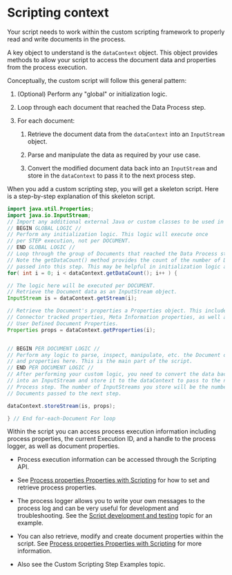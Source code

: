 # Scripting context

<head>
  <meta name="guidename" content="Integration"/>
  <meta name="context" content="GUID-b8489290-b3cd-4029-ae28-04961b23f3aa"/>
</head>


Your script needs to work within the custom scripting framework to properly read and write documents in the process.

A key object to understand is the `dataContext` object. This object provides methods to allow your script to access the document data and properties from the process execution.

Conceptually, the custom script will follow this general pattern:

1. (Optional) Perform any "global" or initialization logic.

2. Loop through each document that reached the Data Process step.

3. For each document:

   1. Retrieve the document data from the `dataContext` into an `InputStream` object.

   2. Parse and manipulate the data as required by your use case.

   3. Convert the modified document data back into an `InputStream` and store in the `dataContext` to pass it to the next process step.

When you add a custom scripting step, you will get a skeleton script. Here is a step-by-step explanation of this skeleton script.

```java
import java.util.Properties;
import java.io.InputStream;
// Import any additional external Java or custom classes to be used in the script.
// BEGIN GLOBAL LOGIC //
// Perform any initialization logic. This logic will execute once
// per STEP execution, not per DOCUMENT.
// END GLOBAL LOGIC //
// Loop through the group of Documents that reached the Data Process step.
// Note the getDataCount() method provides the count of the number of Documents
// passed into this step. This may be helpful in initialization logic above.
for( int i = 0; i < dataContext.getDataCount(); i++ ) {

// The logic here will be executed per DOCUMENT.
// Retrieve the Document data as an InputStream object.
InputStream is = dataContext.getStream(i);

// Retrieve the Document's properties a Properties object. This includes
// Connector tracked properties, Meta Information properties, as well as
// User Defined Document Properties.
Properties props = dataContext.getProperties(i);


// BEGIN PER DOCUMENT LOGIC //
// Perform any logic to parse, inspect, manipulate, etc. the Document data
// and properties here. This is the main part of the script.
// END PER DOCUMENT LOGIC //
// After performing your custom logic, you need to convert the data back
// into an InputStream and store it to the dataContext to pass to the next
// Process step. The number of InputStreams you store will be the number of
// Documents passed to the next step.

dataContext.storeStream(is, props);

} // End for-each-Document For loop
```

Within the script you can access process execution information including process properties, the current Execution ID, and a handle to the process logger, as well as document properties.

- Process execution information can be accessed through the Scripting API.

- See [Process properties Properties with Scripting](./c-atm-Process_properties_access_with_scripting_1be3a8ea-c6c8-40a2-bf93-4adf6b8ee15f.md) for how to set and retrieve process properties.

- The process logger allows you to write your own messages to the process log and can be very useful for development and troubleshooting. See the [Script development and testing](./c-atm-Script_development_and_testing_3cebf06a-d6ae-48ee-893b-94c447c92a8e.md) topic for an example.

- You can also retrieve, modify and create document properties within the script. See [Process properties Properties with Scripting](./c-atm-Process_properties_access_with_scripting_1be3a8ea-c6c8-40a2-bf93-4adf6b8ee15f.md) for more information.

- Also see the Custom Scripting Step Examples topic.

